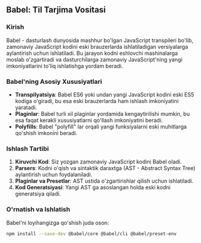 ## Babel: Til Tarjima Vositasi

### Kirish
Babel - dasturlash dunyosida mashhur bo'lgan JavaScript transpileri bo'lib, zamonaviy JavaScript kodini eski brauzerlarda ishlatiladigan versiyalarga aylantirish uchun ishlatiladi. Bu jarayon kodni eshlovchi mashinalarga moslab o'zgartiradi va dasturchilarga zamonaviy JavaScript'ning yangi imkoniyatlarini to'liq ishlatishga yordam beradi.

### Babel'ning Asosiy Xususiyatlari
- **Transpilyatsiya**: Babel ES6 yoki undan yangi JavaScript kodini eski ES5 kodiga o'giradi, bu esa eski brauzerlarda ham ishlash imkoniyatini yaratadi.
- **Plaginlar**: Babel turli xil plaginlar yordamida kengaytirilishi mumkin, bu esa faqat kerakli xususiyatlarni qo'llash imkoniyatini beradi.
- **Polyfills**: Babel "polyfill" lar orqali yangi funksiyalarni eski muhitlarga qo'shish imkonini beradi.
  
### Ishlash Tartibi
1. **Kiruvchi Kod**: Siz yozgan zamonaviy JavaScript kodini Babel oladi.
2. **Parsers**: Kodni o'qish va sintaktik daraxtga (AST - Abstract Syntax Tree) aylantirish uchun foydalaniladi.
3. **Plaginlar va Presetlar**: AST ustida o'zgartirishlar qilish uchun ishlatiladi.
4. **Kod Generatsiyasi**: Yangi AST ga asoslangan holda eski kodni generatsiya qiladi.

### O'rnatish va Ishlatish
Babel'ni loyihangizga qo'shish juda oson:
```bash
npm install --save-dev @babel/core @babel/cli @babel/preset-env
